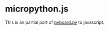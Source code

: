 # micropython.js

This is an partial port of [pyboard.py](https://docs.micropython.org/en/latest/reference/pyboard.py.html) to javascript.
